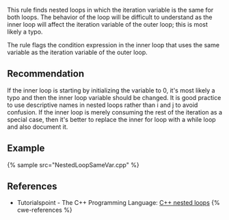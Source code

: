 This rule finds nested loops in which the iteration variable is the same for both loops. The behavior of the loop will be difficult to understand as the inner loop will affect the iteration variable of the outer loop; this is most likely a typo.

The rule flags the condition expression in the inner loop that uses the same variable as the iteration variable of the outer loop.


## Recommendation
If the inner loop is starting by initializing the variable to 0, it's most likely a typo and then the inner loop variable should be changed. It is good practice to use descriptive names in nested loops rather than i and j to avoid confusion. If the inner loop is merely consuming the rest of the iteration as a special case, then it's better to replace the inner for loop with a while loop and also document it.


## Example
{% sample src="NestedLoopSameVar.cpp" %}

## References
* Tutorialspoint - The C++ Programming Language: [C++ nested loops](http://www.tutorialspoint.com/cplusplus/cpp_nested_loops.htm)
{% cwe-references %}
